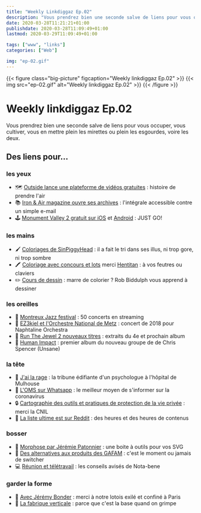 ```yaml
---
title: "Weekly Linkdiggaz Ep.02"
description: "Vous prendrez bien une seconde salve de liens pour vous occuper, vous cultiver, vous en mettre plein les mirettes ou plein les esgourdes, voire les deux."
date: 2020-03-28T11:21:21+01:00
publishdate: 2020-03-28T11:09:49+01:00
lastmod: 2020-03-29T11:09:49+01:00

tags: ["www", "links"]
categories: ["Web"]

img: "ep-02.gif"
---
```


{{< figure class="big-picture" figcaption="Weekly linkdiggaz Ep.02" >}}
  {{< img src="ep-02.gif" alt="Weekly linkdiggaz Ep.02" >}}
{{< /figure >}}

# Weekly linkdiggaz Ep.02

Vous prendrez bien une seconde salve de liens pour vous occuper, vous cultiver, vous en mettre plein les mirettes ou plein les esgourdes, voire les deux.

## Des liens pour…

### les yeux

- 🗺️ [Outside lance une plateforme de vidéos gratuites](https://www.outside.fr/films/)&nbsp;: histoire de prendre l'air
- 📚 <a href="https://magazine.ironandair.com/" hreflang="en">Iron & Air magazine ouvre ses archives</a>&nbsp;: l'intégrale accessible contre un simple e-mail
- 🕹️ [Monument Valley 2 gratuit sur iOS](https://apps.apple.com/us/app/monument-valley-2/id1187265767?ls=1) et [Android](https://play.google.com/store/apps/details?id=com.ustwo.monumentvalley2)&nbsp;: JUST GO!

### les mains

- 🖌️ [Coloriages de SinPiggyHead](https://twitter.com/sinpiggyhead/status/1242821006923894786)&nbsp;: il a fait le tri dans ses illus, ni trop gore, ni trop sombre
- 🖍️ [Coloriage avec concours et lots](https://www.instagram.com/p/B-SVuw4CEkG/) merci [Hentitan](https://www.instagram.com/hentitan47/)&nbsp;: à vos feutres ou claviers
- ✏️ [Cours de dessin](https://www.youtube.com/channel/UCBpgrJijMpk_pyp9uTbxLdg)&nbsp;: marre de colorier ? Rob Biddulph vous apprend à dessiner

### les oreilles

- 🎷 [Montreux Jazz festival](https://www.montreuxjazzfestival.com/fr/50-concerts-en-streaming/)&nbsp;: 50 concerts en streaming
- 🥁 [EZ3kiel et l'Orchestre National de Metz](https://youtu.be/nItMygAI7xQ)&nbsp;: concert de 2018 pour Naphtaline Orchestra
- 🎤 [Run The Jewel 2 nouveaux titres](https://www.mowno.com/news/essentiel/run-the-jewels-devoile-un-premier-apercu-de-son-quatrieme-album/)&nbsp;: extraits du 4e et prochain album
- 🎸 [Human Impact](https://humanimpact.bandcamp.com/album/human-impact)&nbsp;: premier album du nouveau groupe de de Chris Spencer (Unsane)

### la tête

- 📰 [J'ai la rage](https://www.liberation.fr/debats/2020/03/24/j-ai-la-rage_1782912)&nbsp;: la tribune édifiante d'un psychologue à l'hôpital de Mulhouse
- 🦠 [L'OMS sur Whatsapp](https://twitter.com/Scilabus/status/1241576008072994816)&nbsp;: le meilleur moyen de s'informer sur la coronavirus
- 🔒 [Cartographie des outils et pratiques de protection de la vie privée](https://linc.cnil.fr/fr/une-cartographie-des-outils-et-pratiques-de-protection-de-la-vie-privee)&nbsp;: merci la CNIL
- 📝 [La liste ultime est sur Reddit](https://www.reddit.com/r/france/comments/fmbrtd/liste_des_sites_web_services_et_ressources/)&nbsp;: des heures et des heures de contenus

### bosser

- 📐 <a href="https://github.com/JeremiePat/morphose" hreflang="en">Morphose par Jérémie Patonnier</a>&nbsp;: une boite à outils pour vos SVG
- 🧰 [Des alternatives aux produits des GAFAM](https://francoischarlet.ch/2020/covid19-liste-non-exhaustive-alternatives-produits-gafam/)&nbsp;: c'est le moment ou jamais de switcher
- 💻 [Réunion et télétravail](https://nota-bene.org/Telereunion-quelques-conseils)&nbsp;: les conseils avisés de Nota-bene

### garder la forme

- 💪 [Avec Jérémy Bonder](https://www.instagram.com/jeremybonder/)&nbsp;: merci à notre lotois exilé et confiné à Paris
- 🧗 [La fabrique verticale](https://www.instagram.com/lafabriqueverticale/)&nbsp;: parce que c'est la base quand on grimpe
